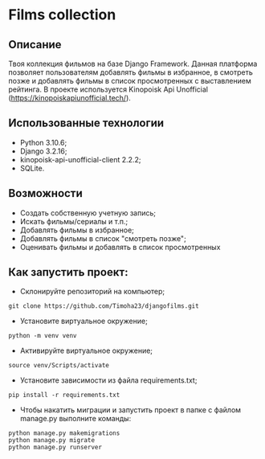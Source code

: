 # Films collection
## Описание
Твоя коллекция фильмов на базе Django Framework.
Данная платформа позволяет пользователям добавлять фильмы в избранное, в смотреть позже и добавлять фильмы в список просмотренных с выставлением рейтинга. В проекте используется Kinopoisk Api Unofficial (https://kinopoiskapiunofficial.tech/).

## Использованные технологии

* Python 3.10.6;
* Django 3.2.16;
* kinopoisk-api-unofficial-client 2.2.2;
* SQLite.

## Возможности
* Создать собственную учетную запись;
* Искать фильмы/сериалы и т.п.;
* Добавлять фильмы в избранное;
* Добавлять фильмы в список "смотреть позже";
* Оценивать фильмы и добавлять в список просмотренных

## Как запустить проект:

- Склонируйте репозиторий на компьютер;
```
git clone https://github.com/Timoha23/djangofilms.git
```
- Установите виртуальное окружение;
```
python -m venv venv
```
- Активируйте виртуальное окружение;
```
source venv/Scripts/activate
```
- Установите зависимости из файла requirements.txt;
```
pip install -r requirements.txt
``` 
- Чтобы накатить миграции и запустить проект в папке с файлом manage.py выполните команды:
```
python manage.py makemigrations
python manage.py migrate
python manage.py runserver
```
